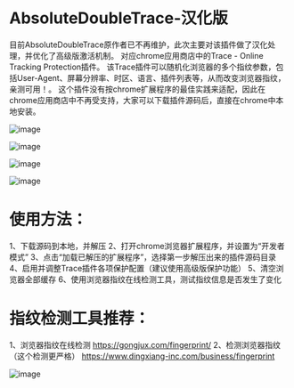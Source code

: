 # AbsoluteDoubleTrace-汉化版
目前AbsoluteDoubleTrace原作者已不再维护，此次主要对该插件做了汉化处理，并优化了高级版激活机制。
对应chrome应用商店中的Trace - Online Tracking Protection插件。
该Trace插件可以随机化浏览器的多个指纹参数，包括User-Agent、屏幕分辨率、时区、语言、插件列表等，从而改变浏览器指纹，亲测可用！。
这个插件没有按chrome扩展程序的最佳实践来适配，因此在chrome应用商店中不再受支持，大家可以下载插件源码后，直接在chrome中本地安装。

![image](https://github.com/user-attachments/assets/61781399-6af3-44b5-a3be-6619d04e51e1)

![image](https://github.com/user-attachments/assets/53d1f173-ca5e-42ab-94e3-9dcf9940679b)

![image](https://github.com/user-attachments/assets/1ec8fc90-6be4-4512-9f64-8364408af18b)

![image](https://github.com/user-attachments/assets/17f32e0f-704a-4e72-96bf-0aabaedcbe36)

# 使用方法：
1、下载源码到本地，并解压
2、打开chrome浏览器扩展程序，并设置为“开发者模式”
3、点击“加载已解压的扩展程序”，选择第一步解压出来的插件源码目录
4、启用并调整Trace插件各项保护配置（建议使用高级版保护功能）
5、清空浏览器全部缓存
6、使用浏览器指纹在线检测工具，测试指纹信息是否发生了变化

# 指纹检测工具推荐：
1、浏览器指纹在线检测	https://gongjux.com/fingerprint/
2、检测浏览器指纹（这个检测更严格）	https://www.dingxiang-inc.com/business/fingerprint

![image](https://github.com/user-attachments/assets/193a52db-09cc-4870-b4b0-52d6fcb6e64c)

